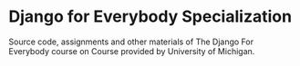 # Django for Everybody Specialization
Source code, assignments and other materials of The Django For Everybody course on Course provided by University of Michigan.


